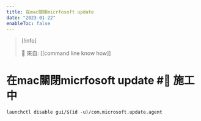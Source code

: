 ```yaml
---
title: 在mac關閉micrfosoft update
date: "2023-01-22"
enableToc: false
---
```


> [!info]
>
> 🌱 來自: [[command line know how]]

# 在mac關閉micrfosoft update #🚧 施工中

`launchctl disable gui/$(id -u)/com.microsoft.update.agent`
